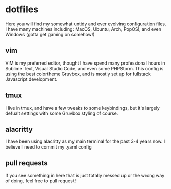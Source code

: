 # dotfiles
Here you will find my somewhat untidy and ever evolving configuration files. I have many machines including: MacOS, Ubuntu, Arch, PopOS!, and even Windows (gotta get gaming on somehow!)

## vim
ViM is my preferred editor, thought I have spend many professional hours in Sublime Text, Visual Studio Code, and even some PHPStorm. This config is using the best colortheme Gruvbox, and is mostly set up for fullstack Javascript development.

## tmux
I live in tmux, and have a few tweaks to some keybindings, but it's largely defualt settings with some Gruvbox styling of course.

## alacritty
I have been using alacritty as my main terminal for the past 3-4 years now. I believe I need to commit my .yaml config

## pull requests
If you see something in here that is just totally messed up or the wrong way of doing, feel free to pull request!
